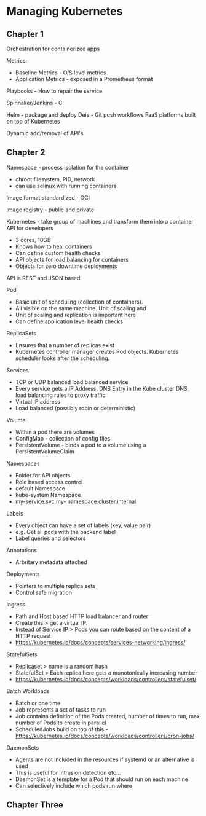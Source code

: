# Managing Kubernetes

## Chapter 1
Orchestration for containerized apps

Metrics:
* Baseline Metrics - O/S level metrics
* Application Metrics - exposed in a Prometheus format

Playbooks - How to repair the service

Spinnaker/Jenkins - CI

Helm - package and deploy
Deis - Git push workflows
FaaS platforms built on top of Kubernetes

Dynamic add/removal of API's

## Chapter 2

Namespace - process isolation for the container
* chroot filesystem, PID, network
* can use selinux with running containers

Image format standardized - OCI

Image registry - public and private

Kubernetes - take group of machines and transform them into a container API for developers
* 3 cores, 10GB
* Knows how to heal containers
* Can define custom health checks
* API objects for load balancing for containers
* Objects for zero downtime deployments

API is REST and JSON based

Pod
* Basic unit of scheduling (collection of containers).  
* All visible on the same machine. Unit of scaling and 
* Unit of scaling and replication is important here
* Can define application level health checks

ReplicaSets
* Ensures that a number of replicas exist
* Kubernetes controller manager creates Pod objects.  Kubernetes scheduler looks after the scheduling.

Services
* TCP or UDP balanced load balanced service
* Every service gets a IP Address, DNS Entry in the Kube cluster DNS, load balancing rules to proxy traffic
* Virtual IP address
* Load balanced (possibly robin or deterministic)

Volume
* Within a pod there are volumes
* ConfigMap - collection of config files
* PersistentVolume - binds a pod to a volume using a PersistentVolumeClaim

Namespaces
* Folder for API objects
* Role based access control
* default Namespace
* kube-system Namespace
* my-service.svc.my- namespace.cluster.internal

Labels
* Every object can have a set of labels (key, value pair)
* e.g. Get all pods with the backend label
* Label queries and selectors

Annotations
* Arbritary metadata attached

Deployments
* Pointers to multiple replica sets
* Control safe migration

Ingress
* Path and Host based HTTP load balancer and router
* Create this > get a virtual IP.
* Instead of Service IP > Pods you can route based on the content of a HTTP request
* https://kubernetes.io/docs/concepts/services-networking/ingress/

StatefulSets
* Replicaset > name is a random hash
* StatefulSet > Each replica here gets a monotonically increasing number
* https://kubernetes.io/docs/concepts/workloads/controllers/statefulset/

Batch Workloads
* Batch or one time
* Job represents a set of tasks to run
* Job contains definition of the Pods created, number of times to run, max number of Pods to create in parallel
* ScheduledJobs build on top of this - https://kubernetes.io/docs/concepts/workloads/controllers/cron-jobs/

DaemonSets
* Agents are not included in the resources if systemd or an alternative is used
* This is useful for intrusion detection etc...
* DaemonSet is a template for a Pod that should run on each machine
* Can selectively include which pods run where

## Chapter Three
